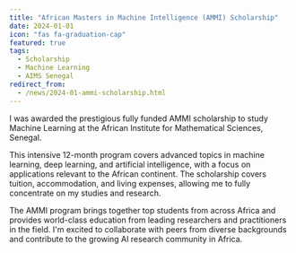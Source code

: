 ```yaml
---
title: "African Masters in Machine Intelligence (AMMI) Scholarship"
date: 2024-01-01
icon: "fas fa-graduation-cap"
featured: true
tags:
  - Scholarship
  - Machine Learning
  - AIMS Senegal
redirect_from:
  - /news/2024-01-ammi-scholarship.html
---
```


I was awarded the prestigious fully funded AMMI scholarship to study Machine Learning at the African Institute for Mathematical Sciences, Senegal.

This intensive 12-month program covers advanced topics in machine learning, deep learning, and artificial intelligence, with a focus on applications relevant to the African continent. The scholarship covers tuition, accommodation, and living expenses, allowing me to fully concentrate on my studies and research.

The AMMI program brings together top students from across Africa and provides world-class education from leading researchers and practitioners in the field. I'm excited to collaborate with peers from diverse backgrounds and contribute to the growing AI research community in Africa.